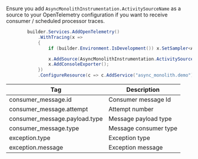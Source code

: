 Ensure you add `AsyncMonolithInstrumentation.ActivitySourceName` as a source to your OpenTelemetry configuration if you want to receive consumer / scheduled processor traces.

```csharp
        builder.Services.AddOpenTelemetry()
            .WithTracing(x =>
            {
                if (builder.Environment.IsDevelopment()) x.SetSampler<AlwaysOnSampler>();

                x.AddSource(AsyncMonolithInstrumentation.ActivitySourceName);
                x.AddConsoleExporter();
            })
            .ConfigureResource(c => c.AddService("async_monolith.demo").Build());
```

| Tag                           | Description           |
|-------------------------------|-----------------------|
| consumer_message.id           | Consumer message Id   |
| consumer_message.attempt      | Attempt number        |
| consumer_message.payload.type | Message payload type  |
| consumer_message.type         | Message consumer type |
| exception.type                | Exception type        |
| exception.message             | Exception message     |

